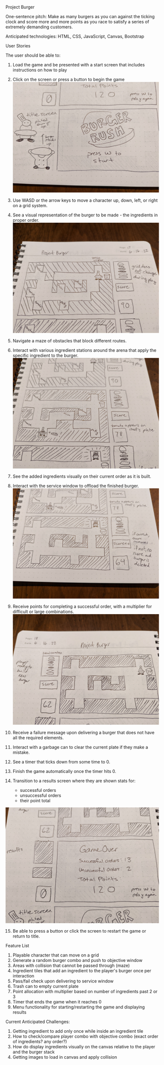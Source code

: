 Project Burger

One-sentence pitch: Make as many burgers as you can against the ticking clock and score more and more points as you race to satisfy a series of extremely demanding customers.

Anticipated technologies: HTML, CSS, JavaScript, Canvas, Bootstrap

User Stories

The user should be able to:
1. Load the game and be presented with a start screen that includes instructions on how to play

2. Click on the screen or press a button to begin the game
![image](pitch-resources/project-burger-wireframe06.jpg)

3. Use WASD or the arrow keys to move a character up, down, left, or right on a grid system.

4. See a visual representation of the burger to be made - the ingredients in proper order.
![image](pitch-resources/project-burger-wireframe01.jpg)

5. Navigate a maze of obstacles that block different routes.

6. Interact with various ingredient stations around the arena that apply the specific ingredient to the burger.
![image](pitch-resources/project-burger-wireframe02.jpg)

7. See the added ingredients visually on their current order as it is built.

8. Interact with the service window to offload the finished burger.
![image](pitch-resources/project-burger-wireframe03.jpg)

9. Receive points for completing a successful order, with a multiplier for difficult or large combinations.
![image](pitch-resources/project-burger-wireframe04.jpg)

10. Receive a failure message upon delivering a burger that does not have all the required elements.

11. Interact with a garbage can to clear the current plate if they make a mistake.

12. See a timer that ticks down from some time to 0.

13. Finish the game automatically once the timer hits 0.

14. Transition to a results screen where they are shown stats for:
    - successful orders
    - unsuccessful orders
    - their point total

![image](pitch-resources/project-burger-wireframe05.jpg)

15. Be able to press a button or click the screen to restart the game or return to title.

Feature List
1. Playable character that can move on a grid
2. Generate a random burger combo and push to objective window
3. Areas with collision that cannot be passed through (maze)
4. Ingredient tiles that add an ingredient to the player's burger once per interaction
5. Pass/fail check upon delivering to service window
6. Trash can to empty current plate
7. Point allocation with multiplier based on number of ingredients past 2 or 3
8. Timer that ends the game when it reaches 0
9. Menu functionality for starting/restarting the game and displaying results

Current Anticipated Challenges:
1. Getting ingredient to add only once while inside an ingredient tile
2. How to check/compare player combo with objective combo (exact order of ingredients? any order?)
3. How do display ingredients visually on the canvas relative to the player and the burger stack
4. Getting images to load in canvas and apply collision